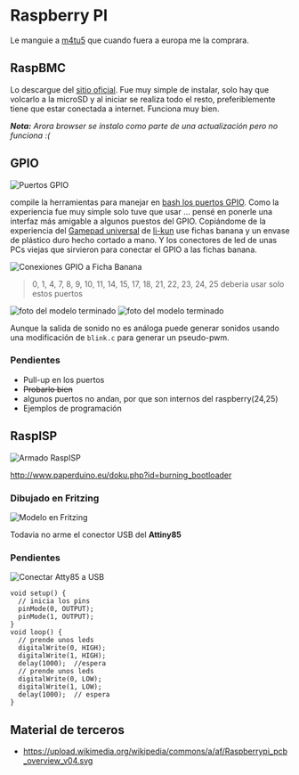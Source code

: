 # Raspberry PI

Le manguie a [m4tu5](https://github.com/m4tu5) que cuando fuera a europa me la comprara.

## RaspBMC

Lo descargue del [sitio oficial](http://www.raspberrypi.org/downloads). 
Fue muy simple de instalar, solo hay que volcarlo a la microSD y al iniciar se realiza todo el resto, preferiblemente tiene que estar conectada a internet.
Funciona muy bien.

_**Nota:** Arora browser se instalo como parte de una actualización pero no funciona :(_

## GPIO

![Puertos GPIO](GPIOs.png)

compile la herramientas para manejar en [bash los puertos GPIO](http://elinux.org/Rpi_Low-level_peripherals#Bash_shell_script.2C_using_sysafs.2C_part_of_the_raspbian_operating_system).
Como la experiencia fue muy simple solo tuve que usar ... pensé en ponerle una interfaz más amigable a algunos puestos del GPIO. 
Copiándome de la experiencia del [Gamepad universal](http://wiki.hackcoop.com.ar/Gamepad_universal) de [li-kun](https://github.com/li-kun) use fichas banana y un envase de plástico duro hecho cortado a mano.
Y los conectores de led de unas PCs viejas que sirvieron para conectar el GPIO a las fichas banana.

![Conexiones GPIO a Ficha Banana](Raspberrypi_pcb_overview_v04.png)
> 0, 1, 4, 7, 8, 9, 10, 11, 14, 15, 17, 18, 21, 22, 23, 24, 25 deberia usar solo estos puertos

![foto del modelo terminado](2013-12-26-015233.jpg)
![foto del modelo terminado](2013-12-26-015347.jpg)

Aunque la salida de sonido no es análoga puede generar sonidos usando una modificación de `blink.c` para generar un pseudo-pwm.

### Pendientes

* Pull-up en los puertos
* ~~Probarlo bien~~
 * algunos puertos no andan, por que son internos del raspberry(24,25)
* Ejemplos de programación

## RaspISP

![Armado RaspISP](PIC_0992.JPG)

http://www.paperduino.eu/doku.php?id=burning_bootloader

### Dibujado en Fritzing

![Modelo en Fritzing](raspisp.png)

Todavia no arme el conector USB del **Attiny85**

### Pendientes

![Conectar Atty85 a USB](FGHE3SPHH2W3F63.LARGE.jpg)

~~~
void setup() {               
  // inicia los pins
  pinMode(0, OUTPUT);
  pinMode(1, OUTPUT);
}
void loop() {
  // prende unos leds
  digitalWrite(0, HIGH);
  digitalWrite(1, HIGH);
  delay(1000);	//espera
  // prende unos leds
  digitalWrite(0, LOW);
  digitalWrite(1, LOW);
  delay(1000);	// espera
}
~~~

## Material de terceros

* https://upload.wikimedia.org/wikipedia/commons/a/af/Raspberrypi_pcb_overview_v04.svg
